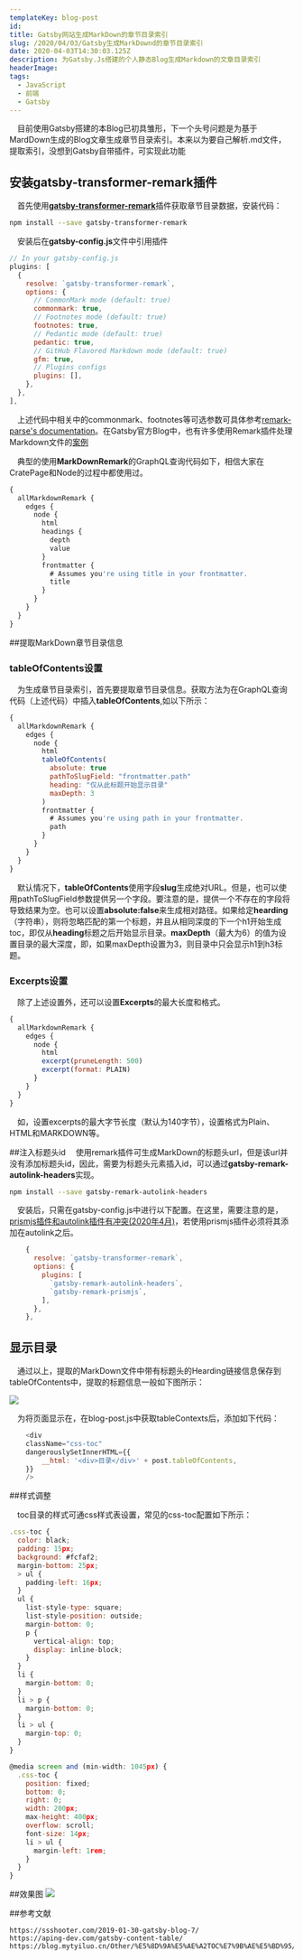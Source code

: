 ```yaml
---
templateKey: blog-post
id: 
title: Gatsby网站生成MarkDown的章节目录索引
slug: /2020/04/03/Gatsby生成MarkDownd的章节目录索引
date: 2020-04-03T14:30:03.125Z
description: 为Gatsby.Js搭建的个人静态Blog生成Markdown的文章目录索引
headerImage: 
tags:
  - JavaScript
  - 前端
  - Gatsby
---
```


&emsp;目前使用Gatsby搭建的本Blog已初具雏形，下一个头号问题是为基于MardDown生成的Blog文章生成章节目录索引。本来以为要自己解析.md文件，提取索引，没想到Gatsby自带插件，可实现此功能<br>

## 安装gatsby-transformer-remark插件

&emsp;首先使用[**gatsby-transformer-remark**][1]插件获取章节目录数据，安装代码：<br>
```bash
npm install --save gatsby-transformer-remark
```
&emsp;安装后在**gatsby-config.js**文件中引用插件<br>
```JavaScript
// In your gatsby-config.js
plugins: [
  {
    resolve: `gatsby-transformer-remark`,
    options: {
      // CommonMark mode (default: true)
      commonmark: true,
      // Footnotes mode (default: true)
      footnotes: true,
      // Pedantic mode (default: true)
      pedantic: true,
      // GitHub Flavored Markdown mode (default: true)
      gfm: true,
      // Plugins configs
      plugins: [],
    },
  },
],
```
&emsp;上述代码中相关中的commonmark、footnotes等可选参数可具体参考[remark-parse's documentation][2]。在Gatsby官方Blog中，也有许多使用Remark插件处理Markdown文件的[案例][3]<br>

&emsp;典型的使用**MarkDownRemark**的GraphQL查询代码如下，相信大家在CratePage和Node的过程中都使用过。
```JavaScript
{
  allMarkdownRemark {
    edges {
      node {
        html
        headings {
          depth
          value
        }
        frontmatter {
          # Assumes you're using title in your frontmatter.
          title
        }
      }
    }
  }
}
```
##提取MarkDown章节目录信息

### tableOfContents设置

&emsp;为生成章节目录索引，首先要提取章节目录信息。获取方法为在GraphQL查询代码（上述代码）中插入**tableOfContents**,如以下所示：
```js
{
  allMarkdownRemark {
    edges {
      node {
        html
        tableOfContents(
          absolute: true
          pathToSlugField: "frontmatter.path"
          heading: "仅从此标题开始显示目录"
          maxDepth: 3
        )
        frontmatter {
          # Assumes you're using path in your frontmatter.
          path
        }
      }
    }
  }
}
```

&emsp;默认情况下，**tableOfContents**使用字段**slug**生成绝对URL。但是，也可以使用pathToSlugField参数提供另一个字段。要注意的是，提供一个不存在的字段将导致结果为空。也可以设置**absolute:false**来生成相对路径。如果给定**hearding**（字符串），则将忽略匹配的第一个标题，并且从相同深度的下一个h1开始生成toc，即仅从**heading**标题之后开始显示目录。**maxDepth**（最大为6）的值为设置目录的最大深度，即，如果maxDepth设置为3，则目录中只会显示h1到h3标题。<br>

### Excerpts设置

&emsp;除了上述设置外，还可以设置**Excerpts**的最大长度和格式。<br>

```js
{
  allMarkdownRemark {
    edges {
      node {
        html
        excerpt(pruneLength: 500)
        excerpt(format: PLAIN)
      }
    }
  }
}
```
&emsp;如，设置excerpts的最大字节长度（默认为140字节），设置格式为Plain、HTML和MARKDOWN等。<br>

##注入标题头id
&emsp;使用remark插件可生成MarkDown的标题头url，但是该url并没有添加标题头id，因此，需要为标题头元素插入id，可以通过**gatsby-remark-autolink-headers**实现。
```bash
npm install --save gatsby-remark-autolink-headers
```
&emsp;安装后，只需在gatsby-config.js中进行以下配置。在这里，需要注意的是，[prismjs插件和autolink插件有冲突(2020年4月)][5]，若使用prismjs插件必须将其添加在autolink之后。
```js
    {
      resolve: `gatsby-transformer-remark`,
      options: {
        plugins: [
          `gatsby-remark-autolink-headers`,
          `gatsby-remark-prismjs`,
        ],
      },
    },
```
## 显示目录

&emsp;通过以上，提取的MarkDown文件中带有标题头的Hearding链接信息保存到tableOfContents中，提取的标题信息一般如下图所示：<br>

![][4]

&emsp;为将页面显示在，在blog-post.js中获取tableContexts后，添加如下代码：
```js
    <div
    className="css-toc"
    dangerouslySetInnerHTML={{
        __html: '<div>目录</div>' + post.tableOfContents,
    }}
    />
```
##样式调整

&emsp;toc目录的样式可通css样式表设置，常见的css-toc配置如下所示：
```js
.css-toc {
  color: black;
  padding: 15px;
  background: #fcfaf2;
  margin-bottom: 25px;
  > ul {
    padding-left: 16px;
  }
  ul {
    list-style-type: square;
    list-style-position: outside;
    margin-bottom: 0;
    p {
      vertical-align: top;
      display: inline-block;
    }
  }
  li {
    margin-bottom: 0;
  }
  li > p {
    margin-bottom: 0;
  }
  li > ul {
    margin-top: 0;
  }
}

@media screen and (min-width: 1045px) {
  .css-toc {
    position: fixed;
    bottom: 0;
    right: 0;
    width: 200px;
    max-height: 400px;
    overflow: scroll;
    font-size: 14px;
    li > ul {
      margin-left: 1rem;
    }
  }
}
```
##效果图
![][6]

##参考文献
```
https://ssshooter.com/2019-01-30-gatsby-blog-7/
https://aping-dev.com/gatsby-content-table/ 
https://blog.mytyiluo.cn/Other/%E5%8D%9A%E5%AE%A2TOC%E7%9B%AE%E5%BD%95/
```

<!--此文档图像文件夹编号：2-->
[1]:https://www.gatsbyjs.org/packages/gatsby-transformer-remark
[2]:https://github.com/remarkjs/remark/tree/master/packages/remark-parse#processoruseparse-options
[3]:https://using-remark.gatsbyjs.org/
[4]:/ImagesAll/2/1.png
[5]:https://www.gatsbyjs.org/packages/gatsby-remark-autolink-headers/
[6]:/ImagesAll/2/2.png